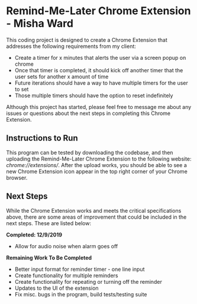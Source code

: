 # Remind-Me-Later Chrome Extension - Misha Ward
This coding project is designed to create a Chrome Extension that addresses the following requirements from my client:

*  Create a timer for x minutes that alerts the user via a screen popup on chrome
*  Once that timer is completed, it should kick off another timer that the user sets for another x amount of time
*  Future iterations should have a way to have multiple timers for the user to set
*  Those multiple timers should have the option to reset indefinitely

Although this project has started, please feel free to message me about any issues or questions about the next steps in completing this Chrome Extension.

## Instructions to Run
This program can be tested by downloading the codebase, and then uploading the Remind-Me-Later Chrome Extension to the following website: *chrome://extensions/*. After the upload works, you should be able to see a new Chrome Extension icon appear in the top right corner of your Chrome browser.

## Next Steps
While the Chrome Extension works and meets the critical specifications above, there are some areas of improvement that could be included in the next steps. These are listed below:

**Completed: 12/9/2019**
* Allow for audio noise when alarm goes off

**Remaining Work To Be Completed**
* Better input format for reminder timer - one line input
* Create functionality for multiple reminders
* Create functionality for repeating or turning off the reminder
* Updates to the UI of the extension
* Fix misc. bugs in the program, build tests/testing suite
